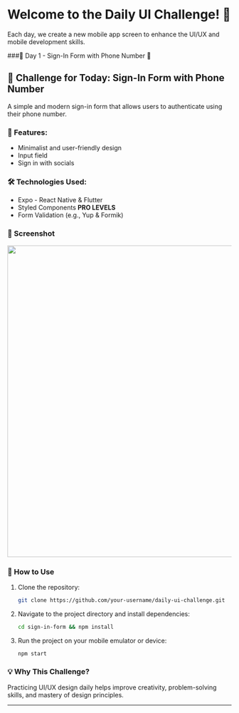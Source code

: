 # Welcome to the **Daily UI Challenge!** 🚀  
Each day, we create a new mobile app screen to enhance the UI/UX and mobile development skills.  

###📱 Day 1 - Sign-In Form with Phone Number 👋

## 📌 Challenge for Today: **Sign-In Form with Phone Number**  
A simple and modern sign-in form that allows users to authenticate using their phone number.

### 🎨 Features:
- Minimalist and user-friendly design  
- Input field 
- Sign in with socials

### 🛠️ Technologies Used:
- Expo - React Native & Flutter
- Styled Components
  **PRO LEVELS**
- Form Validation (e.g., Yup & Formik)  

### 📸 Screenshot  
<div align="center">
  <img height="700" src="https://imagedelivery.net/_QLyhNQIk5K6p8kNrFQcIA/8437d890-3537-4256-35b5-024b23d2f300/public"  />
</div>

### 🚀 How to Use  
1. Clone the repository:  
   ```bash
   git clone https://github.com/your-username/daily-ui-challenge.git
   ```
2. Navigate to the project directory and install dependencies:  
   ```bash
   cd sign-in-form && npm install
   ```
3. Run the project on your mobile emulator or device:  
   ```bash
   npm start
   ```

### 💡 Why This Challenge?  
Practicing UI/UX design daily helps improve creativity, problem-solving skills, and mastery of design principles.

---
